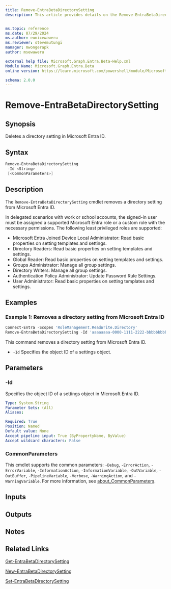 ```yaml
---
title: Remove-EntraBetaDirectorySetting
description: This article provides details on the Remove-EntraBetaDirectorySetting command.


ms.topic: reference
ms.date: 07/29/2024
ms.author: eunicewaweru
ms.reviewer: stevemutungi
manager: mwongerapk
author: msewaweru

external help file: Microsoft.Graph.Entra.Beta-Help.xml
Module Name: Microsoft.Graph.Entra.Beta
online version: https://learn.microsoft.com/powershell/module/Microsoft.Graph.Entra.Beta/Remove-EntraBetaDirectorySetting

schema: 2.0.0
---
```


# Remove-EntraBetaDirectorySetting

## Synopsis

Deletes a directory setting in  Microsoft Entra ID.

## Syntax

```powershell
Remove-EntraBetaDirectorySetting
 -Id <String>
 [<CommonParameters>]
```

## Description

The `Remove-EntraBetaDirectorySetting` cmdlet removes a directory setting from Microsoft Entra ID.

In delegated scenarios with work or school accounts, the signed-in user must be assigned a supported Microsoft Entra role or a custom role with the necessary permissions. The following least privileged roles are supported:

- Microsoft Entra Joined Device Local Administrator: Read basic properties on setting templates and settings.
- Directory Readers: Read basic properties on setting templates and settings.
- Global Reader: Read basic properties on setting templates and settings.
- Groups Administrator: Manage all group settings.
- Directory Writers: Manage all group settings.
- Authentication Policy Administrator: Update Password Rule Settings.
- User Administrator: Read basic properties on setting templates and settings.

## Examples

### Example 1: Removes a directory setting from Microsoft Entra ID

```powershell
Connect-Entra -Scopes 'RoleManagement.ReadWrite.Directory'
Remove-EntraBetaDirectorySetting -Id 'aaaaaaaa-0000-1111-2222-bbbbbbbbbbbb'
```

This command removes a directory setting from Microsoft Entra ID.

- `-Id` Specifies the object ID of a settings object.

## Parameters

### -Id

Specifies the object ID of a settings object in Microsoft Entra ID.

```yaml
Type: System.String
Parameter Sets: (All)
Aliases:

Required: True
Position: Named
Default value: None
Accept pipeline input: True (ByPropertyName, ByValue)
Accept wildcard characters: False
```

### CommonParameters

This cmdlet supports the common parameters: `-Debug`, `-ErrorAction`, `-ErrorVariable`, `-InformationAction`, `-InformationVariable`, `-OutVariable`, `-OutBuffer`, `-PipelineVariable`, `-Verbose`, `-WarningAction`, and `-WarningVariable`. For more information, see [about_CommonParameters](https://go.microsoft.com/fwlink/?LinkID=113216).

## Inputs

## Outputs

## Notes

## Related Links

[Get-EntraBetaDirectorySetting](Get-EntraBetaDirectorySetting.md)

[New-EntraBetaDirectorySetting](New-EntraBetaDirectorySetting.md)

[Set-EntraBetaDirectorySetting](Set-EntraBetaDirectorySetting.md)
